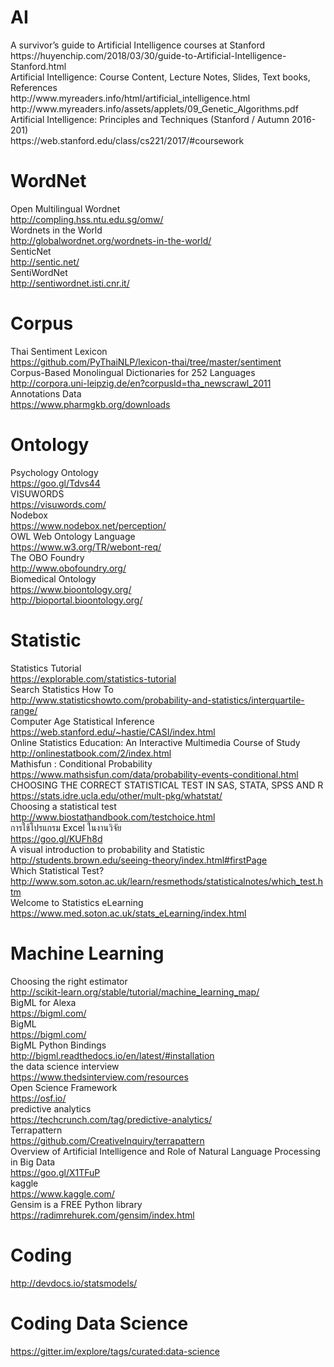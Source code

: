 # AI
<div>
A survivor’s guide to Artificial Intelligence courses at Stanford <br>
https://huyenchip.com/2018/03/30/guide-to-Artificial-Intelligence-Stanford.html <br>
Artificial   Intelligence: Course Content, Lecture Notes, Slides, Text books, References <br>
http://www.myreaders.info/html/artificial_intelligence.html <br>
http://www.myreaders.info/assets/applets/09_Genetic_Algorithms.pdf <br>
Artificial Intelligence: Principles and Techniques (Stanford / Autumn 2016-201) <br>
https://web.stanford.edu/class/cs221/2017/#coursework <br>

# WordNet
Open Multilingual Wordnet <br>
http://compling.hss.ntu.edu.sg/omw/ <br>
Wordnets in the World <br>
http://globalwordnet.org/wordnets-in-the-world/ <br>
SenticNet <br>
http://sentic.net/ <br>
SentiWordNet <br>
http://sentiwordnet.isti.cnr.it/ <br>

# Corpus
Thai Sentiment Lexicon <br>
https://github.com/PyThaiNLP/lexicon-thai/tree/master/sentiment <br>
Corpus-Based Monolingual Dictionaries for 252 Languages <br>
http://corpora.uni-leipzig.de/en?corpusId=tha_newscrawl_2011 <br>
Annotations Data <br>
https://www.pharmgkb.org/downloads <br>

# Ontology
Psychology Ontology <br>
https://goo.gl/Tdvs44 <br>
VISUWORDS <br>
https://visuwords.com/ <br>
Nodebox <br>
https://www.nodebox.net/perception/ <br>
OWL Web Ontology Language <br>
https://www.w3.org/TR/webont-req/ <br>
The OBO Foundry<br>
http://www.obofoundry.org/ <br>
Biomedical Ontology<br>
https://www.bioontology.org/ <br>
http://bioportal.bioontology.org/ <br>

# Statistic
Statistics Tutorial <br>
https://explorable.com/statistics-tutorial <br>
Search Statistics How To<br>
http://www.statisticshowto.com/probability-and-statistics/interquartile-range/ <br>
Computer Age Statistical Inference<br>
https://web.stanford.edu/~hastie/CASI/index.html <br>
Online Statistics Education: An Interactive Multimedia Course of Study <br>
http://onlinestatbook.com/2/index.html <br>
Mathisfun : Conditional Probability<br>
https://www.mathsisfun.com/data/probability-events-conditional.html<br>
CHOOSING THE CORRECT STATISTICAL TEST IN SAS, STATA, SPSS AND R<br>
https://stats.idre.ucla.edu/other/mult-pkg/whatstat/ <br>
Choosing a statistical test <br>
http://www.biostathandbook.com/testchoice.html <br>
การใช้โปรแกรม Excel ในงานวิจัย <br>
https://goo.gl/KUFh8d <br>
A visual introduction to probability and Statistic<br>
http://students.brown.edu/seeing-theory/index.html#firstPage<br>
Which Statistical Test? <br>
http://www.som.soton.ac.uk/learn/resmethods/statisticalnotes/which_test.htm <br>
Welcome to Statistics eLearning <br>
https://www.med.soton.ac.uk/stats_eLearning/index.html <br>

# Machine Learning
Choosing the right estimator <br>
http://scikit-learn.org/stable/tutorial/machine_learning_map/ <br>
BigML for Alexa <br>
https://bigml.com/ <br>
BigML<br>
https://bigml.com/<br>
BigML Python Bindings <br>
http://bigml.readthedocs.io/en/latest/#installation<br>
the data science interview<br>
https://www.thedsinterview.com/resources <br>
Open Science Framework<br>
https://osf.io/ <br>
predictive analytics<br>
https://techcrunch.com/tag/predictive-analytics/<br>
Terrapattern<br>
https://github.com/CreativeInquiry/terrapattern<br>
Overview of Artificial Intelligence and Role of Natural Language Processing in Big Data <br>
https://goo.gl/X1TFuP <br>
kaggle<br>
https://www.kaggle.com/<br>
Gensim is a FREE Python library<br>
https://radimrehurek.com/gensim/index.html<br>

# Coding
http://devdocs.io/statsmodels/<br>

# Coding Data Science
https://gitter.im/explore/tags/curated:data-science<br>
<br>
<br>
<br>
<br>
<br>
<br>
<br>
<br>
<br>
<br>
<br>
<br>
<br>
<br>
<br>
<br>
<br>
<br>
<br>
<br>
<br>
<br>
<br>
<br>
<br>
<br>
<br>
</div>

